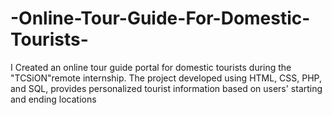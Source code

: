 # -Online-Tour-Guide-For-Domestic-Tourists-
I Created an online tour guide portal for domestic tourists during the "TCSiON"remote internship. The project developed using HTML, CSS, PHP, and SQL, provides personalized tourist information based on users' starting and ending locations
